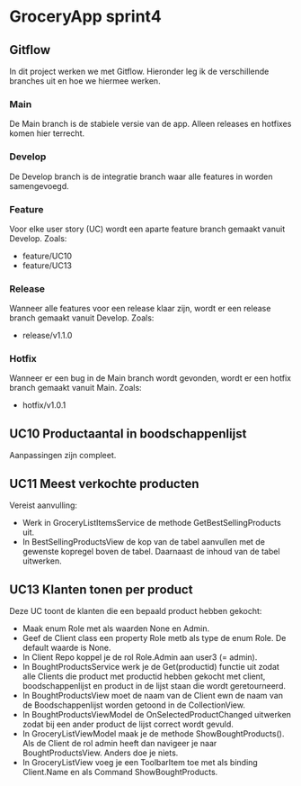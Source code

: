 # GroceryApp sprint4

## Gitflow
In dit project werken we met Gitflow.
Hieronder leg ik de verschillende branches uit en hoe we hiermee werken.

### Main
De Main branch is de stabiele versie van de app. Alleen releases en hotfixes komen hier terrecht.

### Develop
De Develop branch is de integratie branch waar alle features in worden samengevoegd.

### Feature
Voor elke user story (UC) wordt een aparte feature branch gemaakt vanuit Develop.
Zoals: 
- feature/UC10
- feature/UC13

### Release
Wanneer alle features voor een release klaar zijn, wordt er een release branch gemaakt vanuit Develop.
Zoals:
- release/v1.1.0

### Hotfix
Wanneer er een bug in de Main branch wordt gevonden, wordt er een hotfix branch gemaakt vanuit Main.
Zoals:
- hotfix/v1.0.1

## UC10 Productaantal in boodschappenlijst
Aanpassingen zijn compleet.

## UC11 Meest verkochte producten
Vereist aanvulling:  
- Werk in GroceryListItemsService de methode GetBestSellingProducts uit.  
- In BestSellingProductsView de kop van de tabel aanvullen met de gewenste kopregel boven de tabel. Daarnaast de inhoud van de tabel uitwerken.

## UC13 Klanten tonen per product  
Deze UC toont de klanten die een bepaald product hebben gekocht:  
- Maak enum Role met als waarden None en Admin.  
- Geef de Client class een property Role metb als type de enum Role. De default waarde is None.  
- In Client Repo koppel je de rol Role.Admin aan user3 (= admin).
- In BoughtProductsService werk je de Get(productid) functie uit zodat alle Clients die product met productid hebben gekocht met client, boodschappenlijst en product in de lijst staan die wordt geretourneerd.  
- In BoughtProductsView moet de naam van de Client ewn de naam van de Boodschappenlijst worden getoond in de CollectionView.  
- In BoughtProductsViewModel de OnSelectedProductChanged uitwerken zodat bij een ander product de lijst correct wordt gevuld.  
- In GroceryListViewModel maak je de methode ShowBoughtProducts(). Als de Client de rol admin heeft dan navigeer je naar BoughtProductsView. Anders doe je niets.  
- In GroceryListView voeg je een ToolbarItem toe met als binding Client.Name en als Command ShowBoughtProducts.  


  
